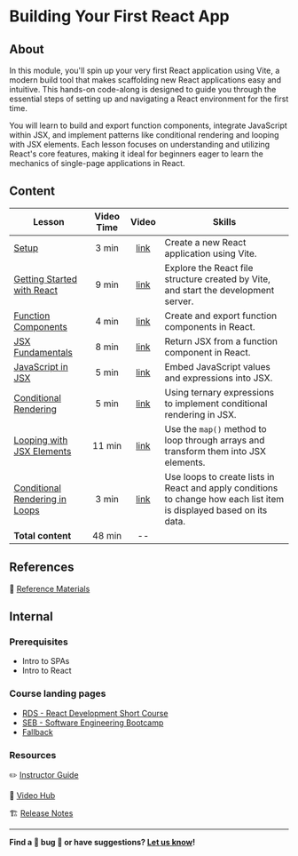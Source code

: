 <h1>
  <span class="prefix"></span>
  <span class="headline">Building Your First React App</span>
</h1>

## About

In this module, you'll spin up your very first React application using Vite, a modern build tool that makes scaffolding new React applications easy and intuitive. This hands-on code-along is designed to guide you through the essential steps of setting up and navigating a React environment for the first time.

You will learn to build and export function components, integrate JavaScript within JSX, and implement patterns like conditional rendering and looping with JSX elements. Each lesson focuses on understanding and utilizing React's core features, making it ideal for beginners eager to learn the mechanics of single-page applications in React.

## Content

| Lesson | Video Time | Video | Skills |
| ------ |:----------:|:-----:| ------ |
| [Setup](./setup/README.md)                                                   |  3 min | [link](https://generalassembly.wistia.com/medias/wm1yx9s45f) | Create a new React application using Vite.                                                                           |
| [Getting Started with React](./getting-started-with-react/README.md)         |  9 min | [link](https://generalassembly.wistia.com/medias/01jc0ocskq) | Explore the React file structure created by Vite, and start the development server.                                  |
| [Function Components](./function-components/README.md)                       |  4 min | [link](https://generalassembly.wistia.com/medias/wgg7emvj9s) | Create and export function components in React.                                                                      |
| [JSX Fundamentals](./jsx-fundamentals/README.md)                             |  8 min | [link](https://generalassembly.wistia.com/medias/4maf1aavwp) | Return JSX from a function component in React.                                                                       |
| [JavaScript in JSX](./javascript-in-jsx/README.md)                           |  5 min | [link](https://generalassembly.wistia.com/medias/kmq6psomr0) | Embed JavaScript values and expressions into JSX.                                                                    |
| [Conditional Rendering](./conditional-rendering/README.md)                   |  5 min | [link](https://generalassembly.wistia.com/medias/mlal87pg46) | Using ternary expressions to implement conditional rendering in JSX.                                                 |
| [Looping with JSX Elements](./looping-with-jsx-elements/README.md)           | 11 min | [link](https://generalassembly.wistia.com/medias/p0i9yjy64y) | Use the `map()` method to loop through arrays and transform them into JSX elements.                                  |
| [Conditional Rendering in Loops](./conditional-rendering-in-loops/README.md) |  3 min | [link](https://generalassembly.wistia.com/medias/jafp3e8jen) | Use loops to create lists in React and apply conditions to change how each list item is displayed based on its data. |
| **Total content**                                                            | 48 min | --                                                           |                                                                                                                      |

## References

📖 [Reference Materials](./references/README.md)

## Internal

### Prerequisites

- Intro to SPAs
- Intro to React

### Course landing pages

- [RDS - React Development Short Course](https://pages.git.generalassemb.ly/modular-curriculum-all-courses/building-your-first-react-app/canvas-landing-pages/rds.html)
- [SEB - Software Engineering Bootcamp](https://pages.git.generalassemb.ly/modular-curriculum-all-courses/building-your-first-react-app/canvas-landing-pages/seb.html)
- [Fallback](https://pages.git.generalassemb.ly/modular-curriculum-all-courses/building-your-first-react-app/canvas-landing-pages/fallback.html)

### Resources

✏️ [Instructor Guide](./internal-resources/instructor-guide.md)

🎥 [Video Hub](./internal-resources/video-hub.md)

🏗️ [Release Notes](./internal-resources/release-notes.md)

---

**Find a 👾 bug 👾 or have suggestions? [Let us know](https://pages.git.generalassemb.ly/modular-curriculum-all-courses/universal-resources-internal/module-feedback.html)!**
